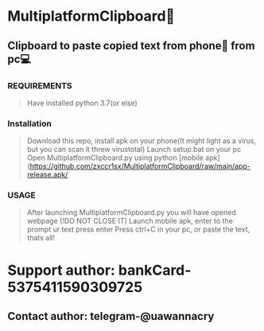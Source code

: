 # MultiplatformClipboard💚
## Clipboard to paste copied text from phone📱 from pc💻
### REQUIREMENTS


> Have installed python 3.7(or else)


### Installation


> Download this repo, install apk on your phone(It might light as a virus, but you can scan it threw virustotal)
Launch setup.bat on your pc
Open MultiplatformClipboard.py using python
[mobile apk] (https://github.com/zxccr1sx/MultiplatformClipboard/raw/main/app-release.apk/



### USAGE


> After launching MultiplatformClipboard.py you will have opened webpage (!DO NOT CLOSE IT)
Launch mobile apk, enter to the prompt ur text
press enter
Press ctrl+C in your pc, or paste the text, thats all!
# Support author: bankCard-5375411590309725
## Contact author: telegram-@uawannacry
